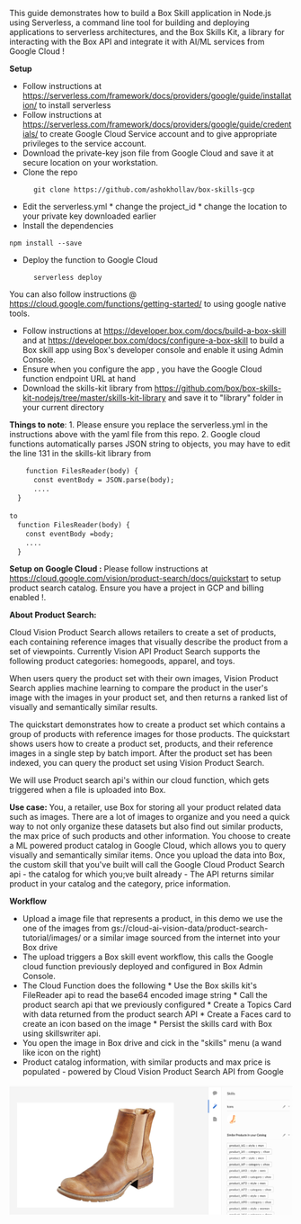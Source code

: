 This guide demonstrates how to build a Box Skill application in Node.js using Serverless, a command line tool for building and deploying applications to serverless architectures, and the Box Skills Kit, a library for interacting with the Box API and integrate it with AI/ML services from Google Cloud !

**Setup**
* Follow instructions at https://serverless.com/framework/docs/providers/google/guide/installation/ to install serverless
* Follow instructions at https://serverless.com/framework/docs/providers/google/guide/credentials/ to create Google Cloud Service account and to give appropriate privileges to the service account.
* Download the private-key json file from Google Cloud and save it at secure location on your workstation.
* Clone the repo
```
      git clone https://github.com/ashokhollav/box-skills-gcp
```
* Edit the serverless.yml 
      * change the project_id
      * change the location to your private key downloaded earlier
* Install the dependencies
```
npm install --save

```
* Deploy the function to Google Cloud
```
      serverless deploy
```
      
You can also follow instructions @ https://cloud.google.com/functions/getting-started/ to using google native tools.

* Follow instructions at https://developer.box.com/docs/build-a-box-skill and at https://developer.box.com/docs/configure-a-box-skill to build a Box skill app using Box's developer console and enable it using Admin Console.
* Ensure when you configure the app , you have the Google Cloud function endpoint URL at hand
* Download the skills-kit library from https://github.com/box/box-skills-kit-nodejs/tree/master/skills-kit-library and save it to "library" folder in your current directory

**Things to note**: 
      1. Please ensure you replace the serverless.yml in the instructions above with the yaml file from this repo.
      2. Google cloud functions automatically parses JSON string to objects, you may have to edit the line 131 in the skills-kit library from 
      
        function FilesReader(body) {
          const eventBody = JSON.parse(body);
          ....
      }
    
    to 
      function FilesReader(body) {
        const eventBody =body;
        ....
      }
      
      
**Setup on Google Cloud :**
Please follow instructions at https://cloud.google.com/vision/product-search/docs/quickstart to setup product search catalog.
Ensure you have a project in GCP and billing enabled !. 

**About Product Search:**

Cloud Vision Product Search allows retailers to create a set of products, each containing reference images that visually describe the product from a set of viewpoints. Currently Vision API Product Search supports the following product categories: homegoods, apparel, and toys.

When users query the product set with their own images, Vision Product Search applies machine learning to compare the product in the user's image with the images in your product set, and then returns a ranked list of visually and semantically similar results.

The quickstart demonstrates how to create a product set which contains a group of products with reference images for those products. The quickstart shows users how to create a product set, products, and their reference images in a single step by batch import. After the product set has been indexed, you can query the product set using Vision Product Search.

We will use Product search api's within our cloud function, which gets triggered when a file is uploaded into Box.

**Use case:**
You, a retailer, use Box for storing all your product  related data such as images. There are a lot of images to organize and you need a quick way to not only organize these datasets but also find out similar products, the max price of such products and other information.
You choose to create a ML powered product catalog in Google Cloud, which allows you to query visually and semantically similar items. Once you upload the data into Box, the custom skill that you've built will call the Google Cloud Product Search api - the catalog for which you;ve built already - The API returns similar product in your catalog and the category, price information.

**Workflow**
* Upload a image file that represents a product, in this demo we use the one of the images from gs://cloud-ai-vision-data/product-search-tutorial/images/ or a similar image sourced from the internet into your Box drive
* The upload triggers a Box skill event workflow, this calls the Google cloud function previously deployed and configured in Box Admin Console.
* The Cloud Function does the following
      * Use the Box skills kit's FileReader api to read the base64 encoded image string
      * Call the product search api that we previously configured
      * Create a Topics Card with data returned from the product search API
      * Create a Faces card to create an icon based on the image
      * Persist the skills card with Box using skillswriter api.
* You open the image in Box drive and cick in the "skills" menu (a wand like icon on the right)
* Product catalog information, with similar products and max price is populated - powered by Cloud Vision Product Search API from Google

![Alt text](sample.png?raw=true "Box Skills view, similar products")
